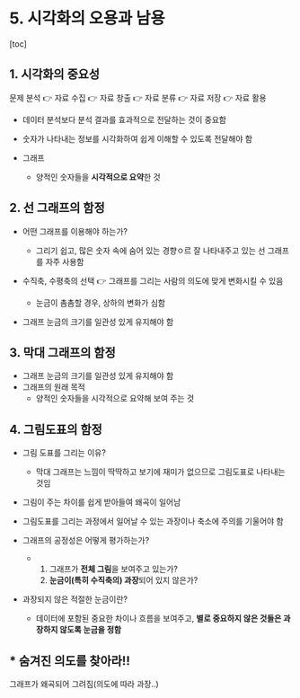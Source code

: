 # 5. 시각화의 오용과 남용

[toc]

## 1. 시각화의 중요성

문제 분석 :point_right: 자료 수집 :point_right: 자료 창출 :point_right: 자료 분류 :point_right: 자료 저장 :point_right: 자료 활용



- 데이터 분석보다 분석 결과를 효과적으로 전달하는 것이 중요함
- 숫자가 나타내는 정보를 시각화하여 쉽게 이해할 수 있도록 전달해야 함 

- 그래프
  - 양적인 숫자들을 **시각적으로 요약**한 것





## 2. 선 그래프의 함정

- 어떤 그래프를 이용해야 하는가?
  - 그리기 쉽고, 많은 숫자 속에 숨어 있는 경향ㅇ르 잘 나타내주고 있는 선 그래프를 자주 사용함
- 수직축, 수평축의 선택 :point_right: 그래프를 그리는 사람의 의도에 맞게 변화시킬 수 있음
  - 눈금이 촘촘할 경우, 상하의 변화가 심함

- 그래프 눈금의 크기를 일관성 있게 유지해야 함





## 3. 막대 그래프의 함정

- 그래프 눈금의 크기를 일관성 있게 유지해야 함
- 그래프의 원래 목적
  -  양적인 숫자들을 시각적으로 요약해 보여 주는 것





## 4. 그림도표의 함정

- 그림 도표를 그리는 이유?
  - 막대 그래프는 느낌이 딱딱하고 보기에 재미가 없으므로 그림도표로 나타내는 것임
- 그림이 주는 차이를 쉽게 받아들여 왜곡이 일어남
- 그림도표를 그리는 과정에서 일어날 수 있는 과장이나 축소에 주의를 기울어야 함





- 그래프의 공정성은 어떻게 평가하는가?
  - 1. 그래프가 **전체 그림**을 보여주고 있는가?
    2. **눈금이(특히 수직축의) 과장**되어 있지 않은가?
- 과장되지 않은 적절한 눈금이란?
  - 데이터에 포함된 중요한 차이나 흐름을 보여주고, **별로 중요하지 않은 것들은 과장하지 않도록 눈금을 정함**





## * 숨겨진 의도를 찾아라!!

그래프가 왜곡되어 그려짐(의도에 따라 과장..)